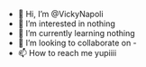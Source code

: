 - 👋 Hi, I’m @VickyNapoli
- 👀 I’m interested in nothing
- 🌱 I’m currently learning nothing
- 💞️ I’m looking to collaborate on -
- 📫 How to reach me yupiiii

<!---
VickyNapoli/VickyNapoli is a ✨ special ✨ repository because its `README.md` (this file) appears on your GitHub profile.
You can click the Preview link to take a look at your changes.
--->
